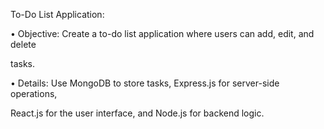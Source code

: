 To-Do List Application:

• Objective: Create a to-do list application where users can add, edit, and delete 

tasks.

• Details: Use MongoDB to store tasks, Express.js for server-side operations, 

React.js for the user interface, and Node.js for backend logic.
